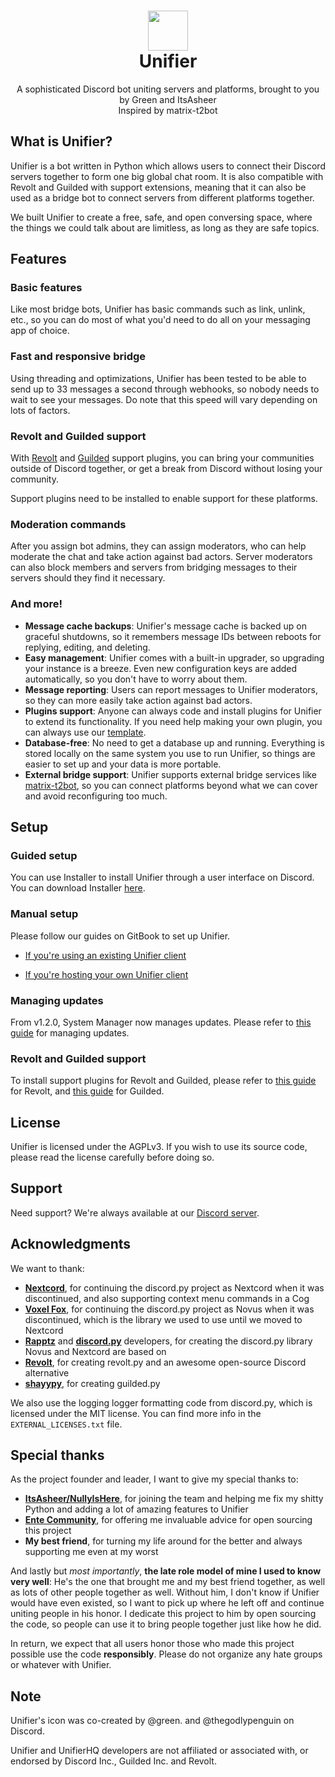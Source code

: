 <h1 align=center>
  <img width=64 src=https://github.com/UnifierHQ/unifier/assets/41323182/3065245a-28b6-4410-9b07-8b940f4796ae><br>
Unifier</h1>
<p align=center>A sophisticated Discord bot uniting servers and platforms, brought to you by Green and ItsAsheer<br>
Inspired by matrix-t2bot</p>

## What is Unifier?
Unifier is a bot written in Python which allows users to connect their Discord servers together to form one big global chat 
room. It is also compatible with Revolt and Guilded with support extensions, meaning that it can also be used as a bridge bot 
to connect servers from different platforms together.

We built Unifier to create a free, safe, and open conversing space, where the things we could talk about are limitless, as 
long as they are safe topics.

## Features
### Basic features
Like most bridge bots, Unifier has basic commands such as link, unlink, etc., so you can do most of what you'd need to do 
all on your messaging app of choice.

### Fast and responsive bridge
Using threading and optimizations, Unifier has been tested to be able to send up to 33 messages a second through webhooks, so 
nobody needs to wait to see your messages. Do note that this speed will vary depending on lots of factors.

### Revolt and Guilded support
With [Revolt](https://github.com/UnifierHQ/unifier-revolt) and [Guilded](https://github.com/UnifierHQ/unifier-guilded) 
support plugins, you can bring your communities outside of Discord together, or get a break from Discord without losing your 
community.

Support plugins need to be installed to enable support for these platforms.

### Moderation commands
After you assign bot admins, they can assign moderators, who can help moderate the chat and take action against bad actors. 
Server moderators can also block members and servers from bridging messages to their servers should they find it necessary.

### And more!
- **Message cache backups**: Unifier's message cache is backed up on graceful shutdowns, so it remembers message IDs between
  reboots for replying, editing, and deleting.
- **Easy management**: Unifier comes with a built-in upgrader, so upgrading your instance is a breeze. Even new configuration
  keys are added automatically, so you don't have to worry about them.
- **Message reporting**: Users can report messages to Unifier moderators, so they can more easily take action against bad
  actors.
- **Plugins support**: Anyone can always code and install plugins for Unifier to extend its functionality. If you need help
  making your own plugin, you can always use our [template](https://github.com/UnifierHQ/unifier-plugin).
- **Database-free**: No need to get a database up and running. Everything is stored locally on the same system you use to run 
  Unifier, so things are easier to set up and your data is more portable.
- **External bridge support**: Unifier supports external bridge services like
  [matrix-t2bot](https://github.com/t2bot/matrix-appservice-discord), so you can connect platforms beyond what we can cover and
  avoid reconfiguring too much.

## Setup
### Guided setup
You can use Installer to install Unifier through a user interface on Discord. You can download Installer
[here](https://github.com/UnifierHQ/unifier-installer).

### Manual setup
Please follow our guides on GitBook to set up Unifier.

- [If you're using an existing Unifier client](https://unichat-wiki.pixels.onl/setup/getting-started)

- [If you're hosting your own Unifier client](https://unichat-wiki.pixels.onl/setup-selfhosted/getting-started)

### Managing updates
From v1.2.0, System Manager now manages updates. Please refer to [this 
guide](https://unichat-wiki.pixels.onl/setup-selfhosted/upgrading-unifier) for managing updates.

### Revolt and Guilded support
To install support plugins for Revolt and Guilded, please refer to [this 
guide](https://unichat-wiki.pixels.onl/setup-selfhosted/getting-started/unifier#installing-revolt-support) for Revolt, and
[this guide](https://unichat-wiki.pixels.onl/setup-selfhosted/getting-started/unifier#installing-guilded-support) for Guilded.

## License
Unifier is licensed under the AGPLv3. If you wish to use its source code, please read the license carefully before doing so.

## Support
Need support? We're always available at our [Discord server](https://discord.gg/a4KpNcARzK).

## Acknowledgments
We want to thank:
- [**Nextcord**](https://github.com/nextcord), for continuing the discord.py project as Nextcord when it was discontinued, and also
  supporting context menu commands in a Cog
- [**Voxel Fox**](https://github.com/Voxel-Fox-Ltd), for continuing the discord.py project as Novus when it was discontinued, which
  is the library we used to use until we moved to Nextcord
- [**Rapptz**](https://github.com/Rapptz) and [**discord.py**](https://github.com/Rapptz/discord.py) developers, for creating the
  discord.py library Novus and Nextcord are based on
- [**Revolt**](https://github.com/revoltchat), for creating revolt.py and an awesome open-source Discord alternative
- [**shayypy**](https://github.com/shayypy), for creating guilded.py

We also use the logging logger formatting code from discord.py, which is licensed under the MIT license. You can find more info in 
the `EXTERNAL_LICENSES.txt` file.

## Special thanks
As the project founder and leader, I want to give my special thanks to:
- [**ItsAsheer/NullyIsHere**](https://github.com/NullyIsHere), for joining the team and helping me fix my shitty Python and
  adding a lot of amazing features to Unifier
- [**Ente Community**](https://github.com/ente-io), for offering me invaluable advice for open sourcing this project
- **My best friend**, for turning my life around for the better and always supporting me even at my worst

And lastly but *most importantly*, **the late role model of mine I used to know very well**: He's the one that brought me and my 
best friend together, as well as lots of other people together as well. Without him, I don't know if Unifier would have even existed, 
so I want to pick up where he left off and continue uniting people in his honor. I dedicate this project to him by open sourcing the 
code, so people can use it to bring people together just like how he did.

In return, we expect that all users honor those who made this project possible use the code **responsibly**. Please do not organize 
any hate groups or whatever with Unifier.

## Note
Unifier's icon was co-created by @green. and @thegodlypenguin on Discord.

Unifier and UnifierHQ developers are not affiliated or associated with, or endorsed by Discord Inc., Guilded Inc. and Revolt.
